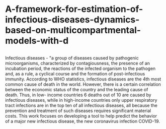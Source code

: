 # A-framework-for-estimation-of-infectious-diseases-dynamics-based-on-multicompartmental-models-with-d

##
Infectious diseases - "a group of diseases caused by pathogenic microorganisms, characterized by contagiousness, the presence of an incubation period, the reactions of the infected organism to the pathogen and, as a rule, a cyclical course and the formation of post-infectious immunity.
According to WHO statistics, infectious diseases are the 4th most common cause of death in the world. However, there is a certain correlation between the economic status of the country and the leading cause of death. Thus, in low- income countries 6 deaths out of 10 are caused by infectious diseases, while in high-income countries only upper respiratory tract infections are in the top ten of all infectious diseases, all because the prevention and treatment of such diseases requires significant material costs.
This work focuses on developing a tool to help predict the behavior of a major new infectious disease, the new coronavirus infection COVID-19.